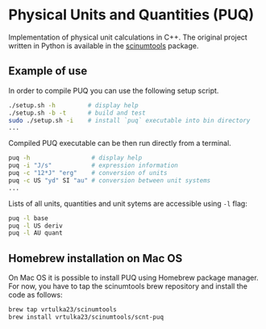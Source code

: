 # Physical Units and Quantities (PUQ)

Implementation of physical unit calculations in C++.
The original project written in Python is available in the [scinumtools](https://github.com/vrtulka23/scinumtools) package.

## Example of use

In order to compile PUQ you can use the following setup script.

``` bash
./setup.sh -h         # display help
./setup.sh -b -t      # build and test
sudo ./setup.sh -i    # install `puq` executable into bin directory
...
```

Compiled PUQ executable can be then run directly from a terminal.

``` bash
puq -h                 # display help
puq -i "J/s"           # expression information
puq -c "12*J" "erg"    # conversion of units
puq -c US "yd" SI "au" # conversion between unit systems
...
```

Lists of all units, quantities and unit sytems are accessible using `-l` flag:

``` bash
puq -l base
puq -l US deriv
puq -l AU quant
```

## Homebrew installation on Mac OS

On Mac OS it is possible to install PUQ using Homebrew package manager.
For now, you have to tap the scinumtools brew repository and install the code as follows:

``` bash
brew tap vrtulka23/scinumtools
brew install vrtulka23/scinumtools/scnt-puq
```
